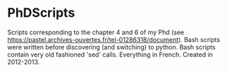 # PhDScripts
Scripts corresponding to the chapter 4 and 6 of my Phd (see https://pastel.archives-ouvertes.fr/tel-01286318/document).
Bash scripts were written before discovering (and switching) to python.
Bash scripts contain very old fashioned 'sed' calls.
Everything in French. 
Created in 2012-2013. 

